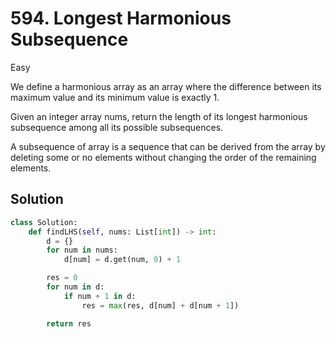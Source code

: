 # 594. Longest Harmonious Subsequence

Easy

We define a harmonious array as an array where the difference between its
maximum value and its minimum value is exactly 1.

Given an integer array nums, return the length of its longest harmonious
subsequence among all its possible subsequences.

A subsequence of array is a sequence that can be derived from the array by
deleting some or no elements without changing the order of the remaining
elements.

## Solution

```python
class Solution:
    def findLHS(self, nums: List[int]) -> int:
        d = {}
        for num in nums:
            d[num] = d.get(num, 0) + 1

        res = 0
        for num in d:
            if num + 1 in d:
                res = max(res, d[num] + d[num + 1])

        return res
```

